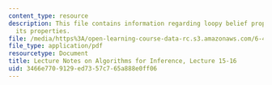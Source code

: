 ```yaml
---
content_type: resource
description: This file contains information regarding loopy belief propagation and
  its properties.
file: /media/https%3A/open-learning-course-data-rc.s3.amazonaws.com/6-438-algorithms-for-inference-fall-2014/3466e7709129ed7357c765a888e0ff06_MIT6_438F14_Lec15-16.pdf
file_type: application/pdf
resourcetype: Document
title: Lecture Notes on Algorithms for Inference, Lecture 15-16
uid: 3466e770-9129-ed73-57c7-65a888e0ff06
---
```

